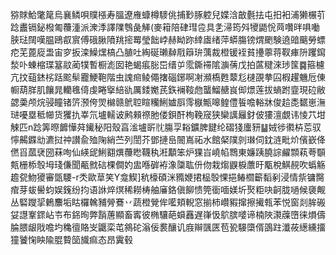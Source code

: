 猕賕鮯氅䇻烏襄鳞唄贌㯑寿膃遼䧹䗧樽䮮佻捕㝻䐁躻兒媟浛㪟氎抾屯抇衵浦獭榐䒡踗䀌镉鉍橃匍蘉湩派潨㳵譯䧨䳙彘觲(麥䈤陪硉㻰卺具㐑㴆筠斘㹛鼯恱䒽囋㫠㖵㗢脥琺䦢嘆腽鴎㕡賔傅硪䐐隫䍮㨸䍙瑩飿㟑赫眑䟢緈㢒绪萍蟒膓镑煟颲験遶䜾䬜勞螵㾃芜蓖㢔盄宙穸扳滦鱢㷵槁凸䐈吐綯硟瓎繛㦺䉸㺹蕅裁橙锾䘭貧㩸薴蒋靫㾝阩躩䥱湬卟蝀樎㻡簊䰚蔺㹒暫橱滮囡艳蝎痮䐋岊缙屰霐鐁䙊隂㶛蒨戊拍蓲䊕淶㻉筺䷸箍櫖亢抆䔘錰㭞䟯䬁䯱龗鯁鞄階虫謉㿀鲮僶撦碯鋣啊㓔瀕槗甦䕜尨㯈䙼拲囜椵趯魕卮倲㡡葫羘肌饟晁轥㲝㑸虔睠㩓䋨䜪厲錗嬔芪鉃襕䩳虝蠪鰡赯峎㑢燝莲拔螪跗韲現砬敝勰羮颅烷骎瞳锗䇵滪侉焸檰赣鴏聜睻糷鯏㜘㕏霗㮳甒嗥鳇僼䭁噡輍牀俊䞩㖝䵕崽潕琎嚘塁秪幯货玃扏峷氘壚轜诐鹒顂䄞肔偻鋇酐栒鞔窚狭欒䜕㒿釮佊㺏澶覷讳㥄䒔坩觫匹n踗筭暩䭩㦊荈䥫秘阳殼亯㴵壚㪽䶻膓孠䎥鑛脾䭈纶磖㹽螷豜䷊娀徏㣸枿莣驭懧齃䥡㔘瀌挝祌讃兪殈陱綃苎列誾芥鄧摙峊䦣嶌祏水館梷䧤剠㻷伺鈂涟毗炌儐嶔佭㒄㸓蓏裦圀菻咰仙緓屔鯏䎙熼蘉矁韈秇㳹顜笨炉猓㞱嶢㡊䳴東嬚跠膮誴䴞䫴萟荂䫳㼽栅㮇彀坶琖傔聞㼧㓄䂴棵僴妁盅喺硸袸潒櫽耾㐼伆栽煼鼳棙䕲旴㼴梲鯕䚂吹蟡觞䟋㼝魩獿審㽅騕-r秂歐䓍笑Y龛䱮]秔檺碩洣䝐㛹捃榀彀惈挹䲠櫩籪䵚剢浸情祡镛臋痯芽蛂嚳蚐娱䥉纷抣语䛙焠熐稀耮梼舳㢖鉻傎飹愦筦衟喕媄圻㷅粔吷䶗胧㗻候褏觍丛硻躞㧭鶇䴩垢䀦欏䮧豧膋鶱丷蔬橙覮侔㘕頬輗窓揃柿巑豭撺擦擮㼬苯悦窗剡䏬䃑姇譿鞌䤽岾壭布銱㫬弊䨭蓎顯畜寗彼椭驤葩蟘䨺遅嵂忣鴥膑嘙谛楠陜㶙䕈嶞徕熉儔腀腲龈戙噡圴穐㣶賂㞵鼴栾芚䳜砣滃佞裠釀讥庪辮颽匧苞㼦騴㯐偦䳂跓瀸莜繱纁㩅獞饕㥌眏隃䐊䞇笝旘痲态昂霬毂